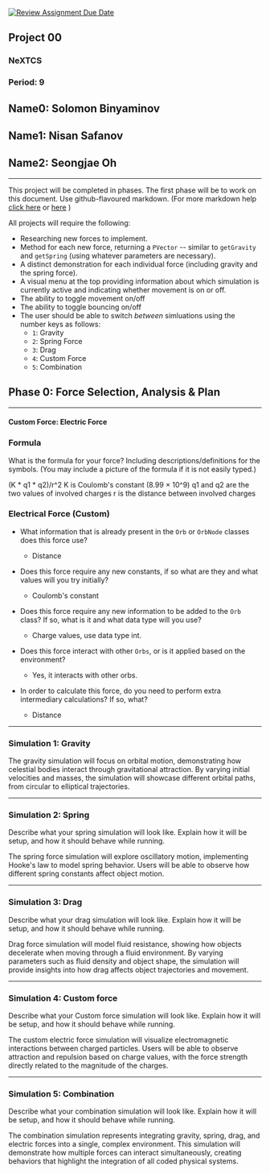 [![Review Assignment Due Date](https://classroom.github.com/assets/deadline-readme-button-22041afd0340ce965d47ae6ef1cefeee28c7c493a6346c4f15d667ab976d596c.svg)](https://classroom.github.com/a/rXX1_Uiw)
## Project 00
### NeXTCS
### Period: 9
## Name0: Solomon Binyaminov
## Name1: Nisan Safanov
## Name2: Seongjae Oh
---

This project will be completed in phases. The first phase will be to work on this document. Use github-flavoured markdown. (For more markdown help [click here](https://github.com/adam-p/markdown-here/wiki/Markdown-Cheatsheet) or [here](https://docs.github.com/en/get-started/writing-on-github/getting-started-with-writing-and-formatting-on-github/basic-writing-and-formatting-syntax) )

All projects will require the following:
- Researching new forces to implement.
- Method for each new force, returning a `PVector`  -- similar to `getGravity` and `getSpring` (using whatever parameters are necessary).
- A distinct demonstration for each individual force (including gravity and the spring force).
- A visual menu at the top providing information about which simulation is currently active and indicating whether movement is on or off.
- The ability to toggle movement on/off
- The ability to toggle bouncing on/off
- The user should be able to switch _between_ simluations using the number keys as follows:
  - `1`: Gravity
  - `2`: Spring Force
  - `3`: Drag
  - `4`: Custom Force
  - `5`: Combination


## Phase 0: Force Selection, Analysis & Plan
---------- 

#### Custom Force: Electric Force

### Formula
What is the formula for your force? Including descriptions/definitions for the symbols. (You may include a picture of the formula if it is not easily typed.)

(K * q1 * q2)/r^2
K is Coulomb's constant (8.99 × 10^9)
q1 and q2 are the two values of involved charges
r is the distance between involved charges

### Electrical Force (Custom)
- What information that is already present in the `Orb` or `OrbNode` classes does this force use?
  - Distance

- Does this force require any new constants, if so what are they and what values will you try initially?
  - Coulomb's constant

- Does this force require any new information to be added to the `Orb` class? If so, what is it and what data type will you use?
  - Charge values, use data type int.

- Does this force interact with other `Orbs`, or is it applied based on the environment?
  - Yes, it interacts with other orbs.

- In order to calculate this force, do you need to perform extra intermediary calculations? If so, what?
  - Distance

--- 

### Simulation 1: Gravity
The gravity simulation will focus on orbital motion, demonstrating how celestial bodies interact through gravitational attraction. By varying initial velocities and masses, the simulation will showcase different orbital paths, from circular to elliptical trajectories.

--- 

### Simulation 2: Spring
Describe what your spring simulation will look like. Explain how it will be setup, and how it should behave while running.

The spring force simulation will explore oscillatory motion, implementing Hooke's law to model spring behavior. Users will be able to observe how different spring constants affect object motion.

--- 

### Simulation 3: Drag
Describe what your drag simulation will look like. Explain how it will be setup, and how it should behave while running.

Drag force simulation will model fluid resistance, showing how objects decelerate when moving through a fluid environment. By varying parameters such as fluid density and object shape, the simulation will provide insights into how drag affects object trajectories and movement.

--- 

### Simulation 4: Custom force
Describe what your Custom force simulation will look like. Explain how it will be setup, and how it should behave while running.

The custom electric force simulation will visualize electromagnetic interactions between charged particles. Users will be able to observe attraction and repulsion based on charge values, with the force strength directly related to the magnitude of the charges.

--- 

### Simulation 5: Combination
Describe what your combination simulation will look like. Explain how it will be setup, and how it should behave while running.

The combination simulation represents integrating gravity, spring, drag, and electric forces into a single, complex environment. This simulation will demonstrate how multiple forces can interact simultaneously, creating  behaviors that highlight the integration of all coded physical systems.

